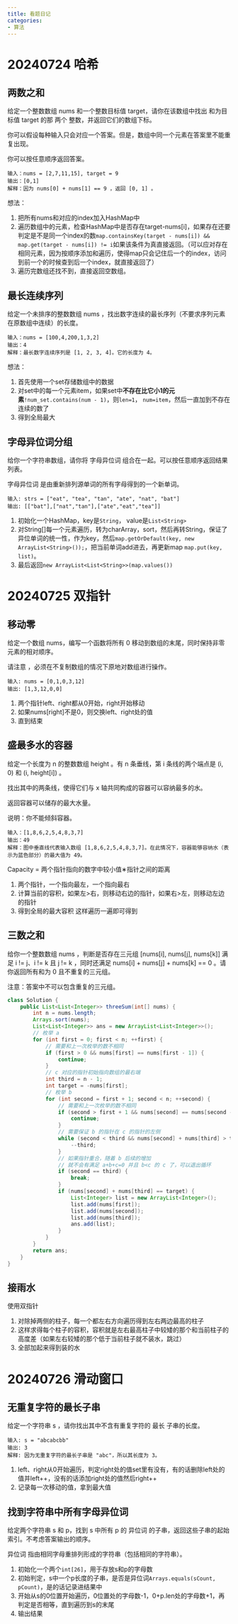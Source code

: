 ```yaml
---
title: 看题日记
categories: 
- 算法
---
```


# 20240724 哈希
## 两数之和
给定一个整数数组 nums 和一个整数目标值 target，请你在该数组中找出 和为目标值 target  的那 两个 整数，并返回它们的数组下标。

你可以假设每种输入只会对应一个答案。但是，数组中同一个元素在答案里不能重复出现。

你可以按任意顺序返回答案。
```
输入：nums = [2,7,11,15], target = 9
输出：[0,1]
解释：因为 nums[0] + nums[1] == 9 ，返回 [0, 1] 。
```
想法：
1. 把所有nums和对应的index加入HashMap中
2. 遍历数组中的元素，检查HashMap中是否存在target-nums[i]，如果存在还要判定是不是同一个index的数`map.containsKey(target - nums[i]) && map.get(target - nums[i]) != i`如果该条件为真直接返回。（可以应对存在相同元素，因为按顺序添加和遍历，使得map只会记住后一个的index，访问到前一个的时候查到后一个index，就直接返回了）
3. 遍历完数组还找不到，直接返回空数组。

## 最长连续序列
给定一个未排序的整数数组 nums ，找出数字连续的最长序列（不要求序列元素在原数组中连续）的长度。
```
输入：nums = [100,4,200,1,3,2]
输出：4
解释：最长数字连续序列是 [1, 2, 3, 4]。它的长度为 4。
```
想法：
1. 首先使用一个set存储数组中的数据
2. 对set中的每一个元素item，如果set中<b>不存在比它小1的元素</b>`!num_set.contains(num - 1)`，则`len=1`， `num=item`，然后一直加到不存在连续的数了
3. 得到全局最大

## 字母异位词分组
给你一个字符串数组，请你将 字母异位词 组合在一起。可以按任意顺序返回结果列表。

字母异位词 是由重新排列源单词的所有字母得到的一个新单词。
```
输入: strs = ["eat", "tea", "tan", "ate", "nat", "bat"]
输出: [["bat"],["nat","tan"],["ate","eat","tea"]]
```
1. 初始化一个HashMap，key是`String`， value是`List<String>`
2. 对String[]每一个元素遍历，转为charArray，sort，然后再转String，保证了异位单词的统一性，作为key，然后`map.getOrDefault(key, new ArrayList<String>());`，把当前单词add进去，再更新map `map.put(key, list)`。
3. 最后返回`new ArrayList<List<String>>(map.values())`


# 20240725 双指针
## 移动零
给定一个数组 nums，编写一个函数将所有 0 移动到数组的末尾，同时保持非零元素的相对顺序。

请注意 ，必须在不复制数组的情况下原地对数组进行操作。
```
输入: nums = [0,1,0,3,12]
输出: [1,3,12,0,0]
```
1. 两个指针left、right都从0开始，right开始移动
2. 如果nums[right]不是0，则交换left、right处的值
3. 直到结束

## 盛最多水的容器
给定一个长度为 n 的整数数组 height 。有 n 条垂线，第 i 条线的两个端点是 (i, 0) 和 (i, height[i]) 。

找出其中的两条线，使得它们与 x 轴共同构成的容器可以容纳最多的水。

返回容器可以储存的最大水量。

说明：你不能倾斜容器。
```
输入：[1,8,6,2,5,4,8,3,7]
输出：49 
解释：图中垂直线代表输入数组 [1,8,6,2,5,4,8,3,7]。在此情况下，容器能够容纳水（表示为蓝色部分）的最大值为 49。
```
Capacity = 两个指针指向的数字中较小值∗指针之间的距离

1. 两个指针，一个指向最左，一个指向最右
2. 计算当前的容积，如果左>右，则移动右边的指针，如果右>左，则移动左边的指针
3. 得到全局的最大容积
这样遍历一遍即可得到

## 三数之和
给你一个整数数组 nums ，判断是否存在三元组 [nums[i], nums[j], nums[k]] 满足 i != j、i != k 且 j != k ，同时还满足 nums[i] + nums[j] + nums[k] == 0 。请你返回所有和为 0 且不重复的三元组。

注意：答案中不可以包含重复的三元组。
```java
class Solution {
    public List<List<Integer>> threeSum(int[] nums) {
        int n = nums.length;
        Arrays.sort(nums);
        List<List<Integer>> ans = new ArrayList<List<Integer>>();
        // 枚举 a
        for (int first = 0; first < n; ++first) {
            // 需要和上一次枚举的数不相同
            if (first > 0 && nums[first] == nums[first - 1]) {
                continue;
            }
            // c 对应的指针初始指向数组的最右端
            int third = n - 1;
            int target = -nums[first];
            // 枚举 b
            for (int second = first + 1; second < n; ++second) {
                // 需要和上一次枚举的数不相同
                if (second > first + 1 && nums[second] == nums[second - 1]) {
                    continue;
                }
                // 需要保证 b 的指针在 c 的指针的左侧
                while (second < third && nums[second] + nums[third] > target) {
                    --third;
                }
                // 如果指针重合，随着 b 后续的增加
                // 就不会有满足 a+b+c=0 并且 b<c 的 c 了，可以退出循环
                if (second == third) {
                    break;
                }
                if (nums[second] + nums[third] == target) {
                    List<Integer> list = new ArrayList<Integer>();
                    list.add(nums[first]);
                    list.add(nums[second]);
                    list.add(nums[third]);
                    ans.add(list);
                }
            }
        }
        return ans;
    }
}
```

## 接雨水
使用双指针
1. 对除掉两侧的柱子，每一个都左右方向遍历得到左右两边最高的柱子
2. 这样求得每个柱子的容积，容积就是左右最高柱子中较矮的那个和当前柱子的高度差（如果左右较矮的那个低于当前柱子就不装水，跳过）
3. 全部加起来得到装的水

# 20240726 滑动窗口

## 无重复字符的最长子串
给定一个字符串 s ，请你找出其中不含有重复字符的 最长 
子串的长度。
```
输入: s = "abcabcbb"
输出: 3 
解释: 因为无重复字符的最长子串是 "abc"，所以其长度为 3。
```

1. left、right从0开始遍历，判定right处的值set里有没有，有的话删除left处的值并left++，没有的话添加right处的值然后right++
2. 记录每一次移动的值，拿到最大值

## 找到字符串中所有字母异位词
给定两个字符串 s 和 p，找到 s 中所有 p 的 异位词 的子串，返回这些子串的起始索引。不考虑答案输出的顺序。

异位词 指由相同字母重排列形成的字符串（包括相同的字符串）。
1. 初始化一个两个`int[26]`，用于存放s和p的字母数
2. 初始判定，s中一个p长度的子串，是否是异位词`Arrays.equals(sCount, pCount)`，是的话记录进结果中
3. 开始从s的0位置开始遍历，0位置处的字母数-1，0+p.len处的字母数+1，再判定是否相等，直到遍历到s的末尾
4. 输出结果